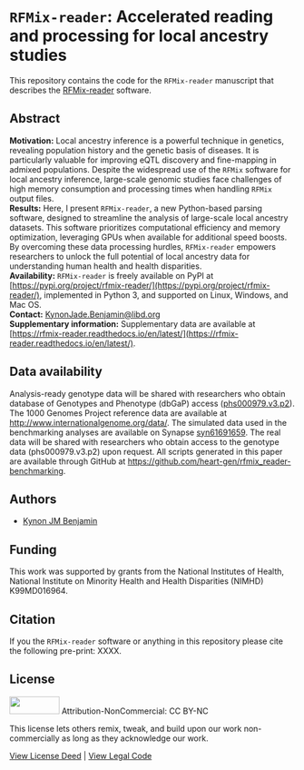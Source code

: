 # `RFMix-reader`: Accelerated reading and processing for local ancestry studies

This repository contains the code for the `RFMix-reader` manuscript that 
describes the [RFMix-reader](https://github.com/heart-gen/rfmix_reader) software.

## Abstract
**Motivation:** Local ancestry inference is a powerful technique in genetics, 
revealing population history and the genetic basis of diseases. It is 
particularly valuable for improving eQTL discovery and fine-mapping in admixed 
populations. Despite the widespread use of the `RFMix` software for local 
ancestry inference, large-scale genomic studies face challenges of high memory 
consumption and processing times when handling `RFMix` output files.<br /> 
**Results:** Here, I present `RFMix-reader`, a new Python-based parsing software, 
designed to streamline the analysis of large-scale local ancestry datasets. This 
software prioritizes computational efficiency and memory optimization, leveraging 
GPUs when available for additional speed boosts. By overcoming these data 
processing hurdles, `RFMix-reader` empowers researchers to unlock the full 
potential of local ancestry data for understanding human health and health 
disparities.<br /> **Availability:** `RFMix-reader` is freely available on PyPI 
at 
[https://pypi.org/project/rfmix-reader/](https://pypi.org/project/rfmix-reader/), 
implemented in Python 3, and supported on Linux, Windows, and Mac OS.<br /> 
**Contact:** [KynonJade.Benjamin@libd.org](KynonJade.Benjamin@libd.org)<br /> 
**Supplementary information:** Supplementary data are available at 
[https://rfmix-reader.readthedocs.io/en/latest/](https://rfmix-reader.readthedocs.io/en/latest/).


## Data availability
Analysis-ready genotype data will be shared with researchers who obtain database 
of Genotypes and Phenotype (dbGaP) access 
([phs000979.v3.p2](https://www.ncbi.nlm.nih.gov/projects/gap/cgi-bin/study.cgi?study_id=phs000979.v3.p2)). 
The 1000 Genomes Project reference data are available at 
<http://www.internationalgenome.org/data/>. The simulated data used in the 
benchmarking analyses are available on Synapse 
[syn61691659](https://www.synapse.org/Synapse:syn61691659). The real data will be 
shared with researchers who obtain access to the genotype data (phs000979.v3.p2) 
upon request. All scripts generated in this paper are available through GitHub at 
<https://github.com/heart-gen/rfmix_reader-benchmarking>.

## Authors
* [Kynon JM Benjamin](https://github.com/Krotosbenjamin)

## Funding

This work was supported by grants from the National Institutes of Health, 
National Institute on Minority Health and Health Disparities (NIMHD) K99MD016964.

## Citation

If you the `RFMix-reader` software or anything in this repository please cite the 
following pre-print: XXXX.

## License

<img src="https://licensebuttons.net/l/by-nc/3.0/88x31.png" alt width="88" 
height="31" scale="0"> Attribution-NonCommercial: CC BY-NC

This license lets others remix, tweak, and build upon our work non-commercially 
as long as they acknowledge our work.

[View License Deed](https://creativecommons.org/licenses/by-nc/4.0) | [View Legal 
Code](https://creativecommons.org/licenses/by-nc/4.0/legalcode)
